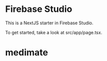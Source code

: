 # Firebase Studio

This is a NextJS starter in Firebase Studio.

To get started, take a look at src/app/page.tsx.
# medimate
